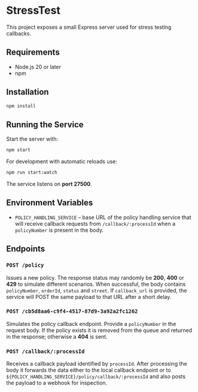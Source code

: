 # StressTest

This project exposes a small Express server used for stress testing callbacks.

## Requirements

- Node.js 20 or later
- npm

## Installation

```bash
npm install
```

## Running the Service

Start the server with:

```bash
npm start
```

For development with automatic reloads use:

```bash
npm run start:watch
```

The service listens on **port 27500**.

## Environment Variables

- `POLICY_HANDLING_SERVICE` – base URL of the policy handling service that will receive callback requests from `/callback/:processId` when a `policyNumber` is present in the body.

## Endpoints

### `POST /policy`
Issues a new policy. The response status may randomly be **200**, **400** or **429** to simulate different scenarios. When successful, the body contains `policyNumber`, `orderId`, `status` and `street`. If `callback_url` is provided, the service will POST the same payload to that URL after a short delay.

### `POST /cb5d8aa6-c9f4-4517-87d9-3a92a2fc1262`
Simulates the policy callback endpoint. Provide a `policyNumber` in the request body. If the policy exists it is removed from the queue and returned in the response; otherwise a **404** is sent.

### `POST /callback/:processId`
Receives a callback payload identified by `processId`. After processing the body it forwards the data either to the local callback endpoint or to `${POLICY_HANDLING_SERVICE}/policy/callback/:processId` and also posts the payload to a webhook for inspection.
